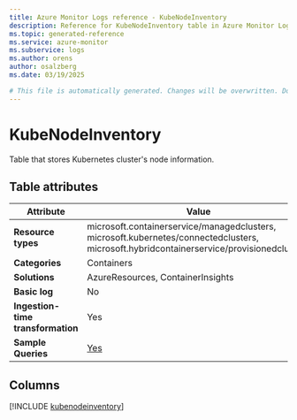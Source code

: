 ```yaml
---
title: Azure Monitor Logs reference - KubeNodeInventory
description: Reference for KubeNodeInventory table in Azure Monitor Logs.
ms.topic: generated-reference
ms.service: azure-monitor
ms.subservice: logs
ms.author: orens
author: osalzberg
ms.date: 03/19/2025

# This file is automatically generated. Changes will be overwritten. Do not change this file directly.
---
```


# KubeNodeInventory

Table that stores Kubernetes cluster's node information.


## Table attributes

|Attribute|Value|
|---|---|
|**Resource types**|microsoft.containerservice/managedclusters,<br>microsoft.kubernetes/connectedclusters,<br>microsoft.hybridcontainerservice/provisionedclusters|
|**Categories**|Containers|
|**Solutions**| AzureResources, ContainerInsights|
|**Basic log**|No|
|**Ingestion-time transformation**|Yes|
|**Sample Queries**|[Yes](/azure/azure-monitor/reference/queries/kubenodeinventory)|



## Columns
  
[!INCLUDE [kubenodeinventory](~/reusable-content/ce-skilling/azure/includes/azure-monitor/reference/tables/kubenodeinventory-include.md)]

